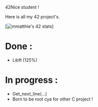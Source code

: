 42Nice student !

Here is all my 42 project's.

[![mmatthie's 42 stats](https://badge42.herokuapp.com/api/stats/mmatthie)]

# Done :

- Libft (125%)

# In progress :

- Get_next_line(...)
- Born to be root
cya for other C project ! 
